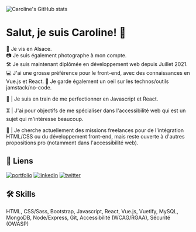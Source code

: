 ![Caroline's GitHub stats](https://github-readme-stats.vercel.app/api?username=carolinesenes&theme=vision-friendly-dark&show_icons=true)

# Salut, je suis Caroline! 👋
📍 Je vis en Alsace.  
📷 Je suis également photographe à mon compte.  
🛠️ Je suis maintenant diplômée en développement web depuis Juillet 2021.  
💻 J'ai une grosse préférence pour le front-end, avec des connaissances en Vue.js et React.
👀 Je garde également un oeil sur les technos/outils jamstack/no-code.  
  
🌱 | Je suis en train de me perfectionner en Javascript et React.
  
⏳ | J'ai pour objectifs de me spécialiser dans l'accessibilité web qui est un sujet qui m'intéresse beaucoup. 
   
🔭 | Je cherche actuellement des missions freelances pour de l'intégration HTML/CSS ou du développement front-end, mais reste ouverte à d'autres propositions pro (notamment dans l'accessibilité web).  


## 🔗 Liens
[![portfolio](https://img.shields.io/badge/my_portfolio-000?style=for-the-badge&logo=ko-fi&logoColor=white)](https://carolinealexandre.netlify.app/)
[![linkedin](https://img.shields.io/badge/linkedin-0A66C2?style=for-the-badge&logo=linkedin&logoColor=white)](https://www.linkedin.com/in/carolinesenes/)
[![twitter](https://img.shields.io/badge/twitter-1DA1F2?style=for-the-badge&logo=twitter&logoColor=white)](https://twitter.com/senes_caroline)

  
## 🛠 Skills
HTML, CSS/Sass, Bootstrap, Javascript, React, Vue.js, Vuetify, MySQL, MongoDB, Node/Express, Git,
Accessibilité (WCAG/RGAA), Sécurité (OWASP)
